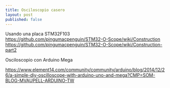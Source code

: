 ```yaml
---
title: Osciloscopio casero
layout: post
published: false
---
```

Usando una placa STM32F103
https://github.com/pingumacpenguin/STM32-O-Scope/wiki/Construction
https://github.com/pingumacpenguin/STM32-O-Scope/wiki/Construction-part2

Osciloscopio con Arduino Mega

https://www.element14.com/community/community/arduino/blog/2014/12/26/a-simple-diy-oscilloscope-with-arduino-uno-and-mega?CMP=SOM-BLOG-MVAUPELL-ARDUINO-TW
